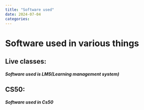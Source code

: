```yaml
---
title: "Software used"
date: 2024-07-04
categories:
---
```

# Software used in various things

## Live classes:
##### Software used is LMS(Learning management system)
## CS50:
##### Software used in Cs50

